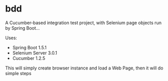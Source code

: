 # bdd
A Cucumber-based integration test project, with Selenium page objects run by Spring Boot...

Uses:
 - Spring Boot 1.5.1
 - Selenium Server 3.0.1
 - Cucumber 1.2.5

This will simply create browser instance and load a Web Page, then it will do simple steps
